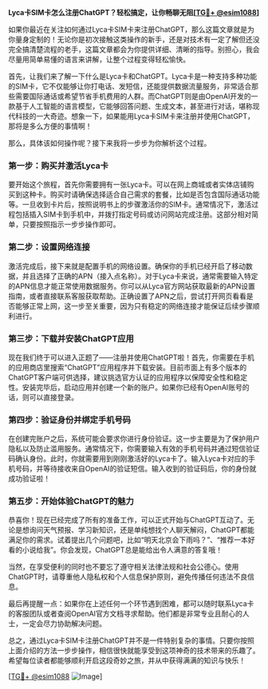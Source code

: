 **Lyca卡SIM卡怎么注册ChatGPT？轻松搞定，让你畅聊无阻[[TG💪+ @esim1088](https://t.me/s/esim1088)]**

如果你最近在关注如何通过Lyca卡SIM卡来注册ChatGPT，那么这篇文章就是为你量身定制的！无论你是初次接触这类操作的新手，还是对技术有一定了解但还没完全搞清楚流程的老手，这篇文章都会为你提供详细、清晰的指导。别担心，我会尽量用简单易懂的语言来讲解，让整个过程变得轻松愉快。

首先，让我们来了解一下什么是Lyca卡和ChatGPT。Lyca卡是一种支持多种功能的SIM卡，它不仅能够让你打电话、发短信，还能提供数据流量服务，非常适合那些需要国际通话或希望节省手机费用的人群。而ChatGPT则是由OpenAI开发的一款基于人工智能的语言模型，它能够回答问题、生成文本，甚至进行对话，堪称现代科技的一大奇迹。想象一下，如果能用Lyca卡SIM卡来注册并使用ChatGPT，那将是多么方便的事情啊！

那么，具体该如何操作呢？接下来我将一步步为你解析这个过程。

### 第一步：购买并激活Lyca卡

要开始这个旅程，首先你需要拥有一张Lyca卡。可以在网上商城或者实体店铺购买到这种卡。购买时请确保选择适合自己需求的套餐，比如是否包含国际通话功能等。一旦收到卡片后，按照说明书上的步骤激活你的SIM卡。通常情况下，激活过程包括插入SIM卡到手机中，并拨打指定号码或访问网站完成注册。这部分相对简单，只要按照指示一步步操作即可。

### 第二步：设置网络连接

激活完成后，接下来就是配置手机的网络设置。确保你的手机已经开启了移动数据，并且选择了正确的APN（接入点名称）。对于Lyca卡来说，通常需要输入特定的APN信息才能正常使用数据服务。你可以从Lyca官方网站获取最新的APN设置指南，或者直接联系客服获取帮助。正确设置了APN之后，尝试打开网页看看是否能够正常上网，这一步至关重要，因为只有稳定的网络连接才能保证后续步骤顺利进行。

### 第三步：下载并安装ChatGPT应用

现在我们终于可以进入正题了——注册并使用ChatGPT啦！首先，你需要在手机的应用商店里搜索“ChatGPT”应用程序并下载安装。目前市面上有多个版本的ChatGPT客户端可供选择，建议挑选官方认证的应用程序以保障安全性和稳定性。安装完毕后，启动应用并创建一个新的账户。如果你已经有OpenAI账号的话，则可以直接登录。

### 第四步：验证身份并绑定手机号码

在创建完账户之后，系统可能会要求你进行身份验证。这一步主要是为了保护用户隐私以及防止滥用服务。通常情况下，你需要输入有效的手机号码并通过短信验证码确认身份。此时，你就需要用到刚刚激活好的Lyca卡了。输入Lyca卡对应的手机号码，并等待接收来自OpenAI的验证短信。输入收到的验证码后，你的身份就成功验证啦！

### 第五步：开始体验ChatGPT的魅力

恭喜你！现在已经完成了所有的准备工作，可以正式开始与ChatGPT互动了。无论是想询问天气预报、学习新知识，还是单纯想找个人聊天解闷，ChatGPT都能满足你的需求。试着提出几个问题吧，比如“明天北京会下雨吗？”、“推荐一本好看的小说给我”。你会发现，ChatGPT总是能给出令人满意的答复哦！

当然，在享受便利的同时也不要忘了遵守相关法律法规和社会公德心。使用ChatGPT时，请尊重他人隐私权和个人信息保护原则，避免传播任何违法不良信息。

最后再提醒一点：如果你在上述任何一个环节遇到困难，都可以随时联系Lyca卡的客服团队或者查阅OpenAI官方文档寻求帮助。他们都是非常专业且耐心的人士，一定会尽力协助解决问题。

总之，通过Lyca卡SIM卡注册ChatGPT并不是一件特别复杂的事情。只要你按照上面介绍的方法一步步操作，相信很快就能享受到这项神奇的技术带来的乐趣了。希望每位读者都能够顺利开启这段奇妙之旅，并从中获得满满的知识与快乐！

[[TG💪+ @esim1088](https://t.me/s/esim1088) ![Image](https://i.postimg.cc/4NQfJmqS/Snipaste-2025-05-13-00-14-12.png)]